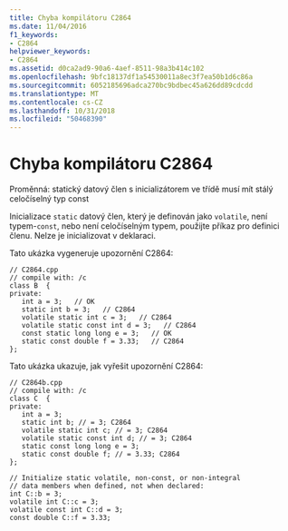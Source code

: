 ```yaml
---
title: Chyba kompilátoru C2864
ms.date: 11/04/2016
f1_keywords:
- C2864
helpviewer_keywords:
- C2864
ms.assetid: d0ca2ad9-90a6-4aef-8511-98a3b414c102
ms.openlocfilehash: 9bfc18137df1a54530011a8ec3f7ea50b1d6c86a
ms.sourcegitcommit: 6052185696adca270bc9bdbec45a626dd89cdcdd
ms.translationtype: MT
ms.contentlocale: cs-CZ
ms.lasthandoff: 10/31/2018
ms.locfileid: "50468390"
---
```

# <a name="compiler-error-c2864"></a>Chyba kompilátoru C2864

Proměnná: statický datový člen s inicializátorem ve třídě musí mít stálý celočíselný typ const

Inicializace `static` datový člen, který je definován jako `volatile`, není typem-`const`, nebo není celočíselným typem, použijte příkaz pro definici členu. Nelze je inicializovat v deklaraci.

Tato ukázka vygeneruje upozornění C2864:

```
// C2864.cpp
// compile with: /c
class B  {
private:
   int a = 3;   // OK
   static int b = 3;   // C2864
   volatile static int c = 3;   // C2864
   volatile static const int d = 3;   // C2864
   const static long long e = 3;   // OK
   static const double f = 3.33;   // C2864
};
```

Tato ukázka ukazuje, jak vyřešit upozornění C2864:

```
// C2864b.cpp
// compile with: /c
class C  {
private:
   int a = 3;
   static int b; // = 3; C2864
   volatile static int c; // = 3; C2864
   volatile static const int d; // = 3; C2864
   static const long long e = 3;
   static const double f; // = 3.33; C2864
};

// Initialize static volatile, non-const, or non-integral
// data members when defined, not when declared:
int C::b = 3;
volatile int C::c = 3;
volatile const int C::d = 3;
const double C::f = 3.33;
```